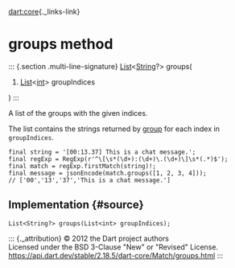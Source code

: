 [dart:core](../../dart-core/dart-core-library){._links-link}

groups method
=============

::: {.section .multi-line-signature}
[List](../list-class)\<[String](../string-class)?\> groups(

1.  [List](../list-class)\<[int](../int-class)\> groupIndices

)
:::

A list of the groups with the given indices.

The list contains the strings returned by [group](group) for each index
in `groupIndices`.

``` {.language-dart data-language="dart"}
final string = '[00:13.37] This is a chat message.';
final regExp = RegExp(r'^\[\s*(\d+):(\d+)\.(\d+)\]\s*(.*)$');
final match = regExp.firstMatch(string)!;
final message = jsonEncode(match.groups([1, 2, 3, 4]));
// ['00','13','37','This is a chat message.']
```

Implementation {#source}
--------------

``` {.language-dart data-language="dart"}
List<String?> groups(List<int> groupIndices);
```

::: {._attribution}
© 2012 the Dart project authors\
Licensed under the BSD 3-Clause \"New\" or \"Revised\" License.\
<https://api.dart.dev/stable/2.18.5/dart-core/Match/groups.html>
:::
